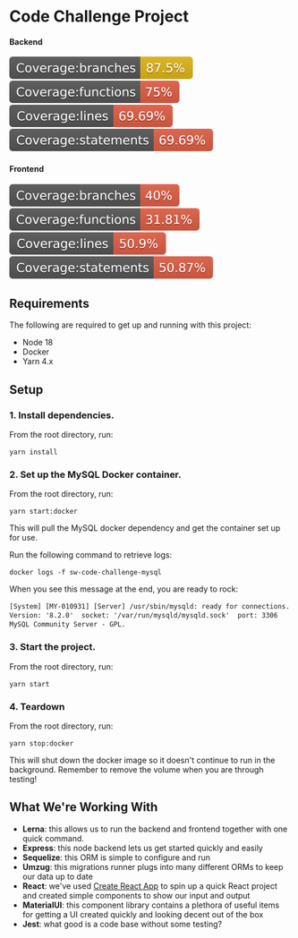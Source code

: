 # Code Challenge Project

#### Backend
![badge-branches.svg](packages%2Fbackend%2Fbadges%2Fbadge-branches.svg)
![badge-functions.svg](packages%2Fbackend%2Fbadges%2Fbadge-functions.svg)
![badge-lines.svg](packages%2Fbackend%2Fbadges%2Fbadge-lines.svg)
![badge-statements.svg](packages%2Fbackend%2Fbadges%2Fbadge-statements.svg)

#### Frontend
![badge-branches.svg](packages%2Ffrontend%2Fbadges%2Fbadge-branches.svg)
![badge-functions.svg](packages%2Ffrontend%2Fbadges%2Fbadge-functions.svg)
![badge-lines.svg](packages%2Ffrontend%2Fbadges%2Fbadge-lines.svg)
![badge-statements.svg](packages%2Ffrontend%2Fbadges%2Fbadge-statements.svg)

## Requirements

The following are required to get up and running with this project:

* Node 18
* Docker
* Yarn 4.x

## Setup
### 1. Install dependencies.
   
   From the root directory, run:
   ```
   yarn install
   ```

### 2. Set up the MySQL Docker container.
   
   From the root directory, run:
   ```
   yarn start:docker
   ```
   
   This will pull the MySQL docker dependency and get the container set up for use.

   Run the following command to retrieve logs:
   ```
   docker logs -f sw-code-challenge-mysql
   ```

   When you see this message at the end, you are ready to rock:
   ```
   [System] [MY-010931] [Server] /usr/sbin/mysqld: ready for connections. Version: '8.2.0'  socket: '/var/run/mysqld/mysqld.sock'  port: 3306  MySQL Community Server - GPL.
   ```

### 3. Start the project.

   From the root directory, run:
   ```
   yarn start
   ```

### 4. Teardown

   From the root directory, run:
   ```
   yarn stop:docker
   ```
 
   This will shut down the docker image so it doesn't continue to run in the background.
   Remember to remove the volume when you are through testing!

## What We're Working With

* **Lerna**: this allows us to run the backend and frontend together with one quick command.
* **Express**: this node backend lets us get started quickly and easily
* **Sequelize**: this ORM is simple to configure and run
* **Umzug**: this migrations runner plugs into many different ORMs to keep our data up to date
* **React**: we've used [Create React App](https://create-react-app.dev/) to spin up a quick 
             React project and created simple components to show our input and output
* **MaterialUI**: this component library contains a plethora of useful items for getting a UI
                  created quickly and looking decent out of the box
* **Jest**: what good is a code base without some testing?